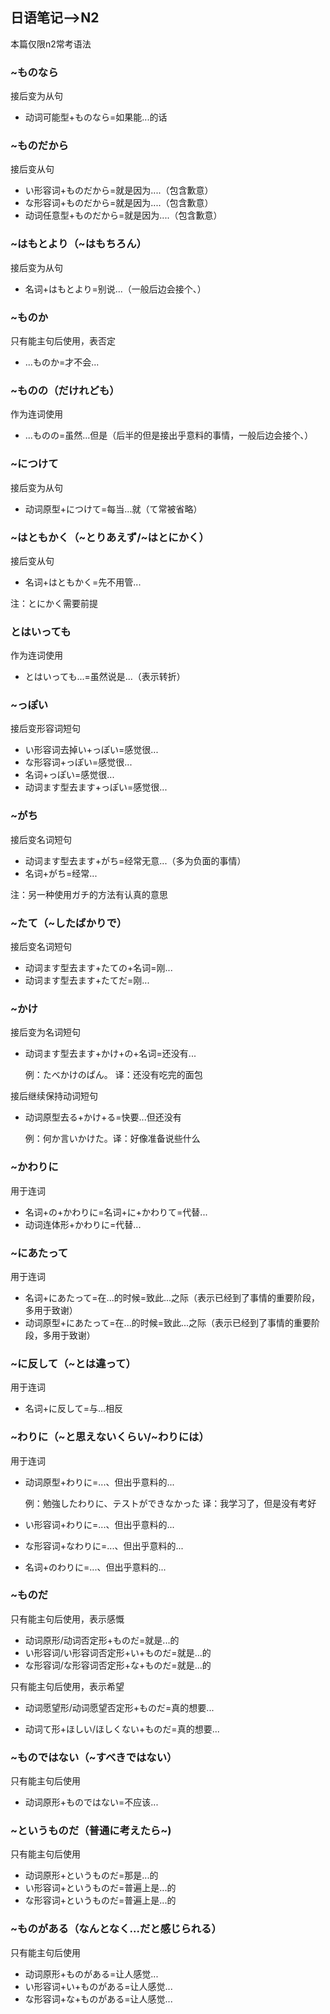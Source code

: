 ## 日语笔记-->N2

本篇仅限n2常考语法

### ~ものなら

接后变为从句

- 动词可能型+ものなら=如果能...的话

### ~ものだから

接后变从句

- い形容词+ものだから=就是因为....（包含歉意）
- な形容词+ものだから=就是因为....（包含歉意）
- 动词任意型+ものだから=就是因为....（包含歉意）

### ~はもとより（~はもちろん）

接后变为从句

- 名词+はもとより=别说...（一般后边会接个、）

### ~ものか

只有能主句后使用，表否定

- ...ものか=才不会...

### ~ものの（だけれども）

作为连词使用

- ...ものの=虽然...但是（后半的但是接出乎意料的事情，一般后边会接个、）

### ~につけて

接后变为从句

- 动词原型+につけて=每当...就（て常被省略）

### ~はともかく（~とりあえず/~はとにかく）

接后变从句

- 名词+はともかく=先不用管...

注：とにかく需要前提

### とはいっても

作为连词使用

- とはいっても...=虽然说是...（表示转折）

### ~っぽい

接后变形容词短句

- い形容词去掉い+っぽい=感觉很...
- な形容词+っぽい=感觉很...
- 名词+っぽい=感觉很...
- 动词ます型去ます+っぽい=感觉很...

### ~がち

接后变名词短句

- 动词ます型去ます+がち=经常无意...（多为负面的事情）
- 名词+がち=经常...

注：另一种使用ガチ的方法有认真的意思

### ~たて（~したばかりで）

接后变名词短句

- 动词ます型去ます+たての+名词=刚...
- 动词ます型去ます+たてだ=刚...

### ~かけ

接后变为名词短句

- 动词ます型去ます+かけ+の+名词=还没有...

  例：たべかけのぱん。 译：还没有吃完的面包

接后继续保持动词短句

- 动词原型去る+かけ+る=快要...但还没有

  例：何か言いかけた。译：好像准备说些什么

### ~かわりに

用于连词

- 名词+の+かわりに=名词+に+かわりて=代替...
- 动词连体形+かわりに=代替...

### ~にあたって

用于连词

- 名词+にあたって=在...的时候=致此...之际（表示已经到了事情的重要阶段，多用于致谢）
- 动词原型+にあたって=在...的时候=致此...之际（表示已经到了事情的重要阶段，多用于致谢）

### ~に反して（~とは違って）

用于连词

- 名词+に反して=与...相反

### ~わりに（~と思えないくらい/~わりには）

用于连词

- 动词原型+わりに=...、但出乎意料的...

  例：勉強したわりに、テストができなかった 译：我学习了，但是没有考好

- い形容词+わりに=...、但出乎意料的...

- な形容词+なわりに=...、但出乎意料的...

- 名词+のわりに=...、但出乎意料的...

### ~ものだ

只有能主句后使用，表示感慨

- 动词原形/动词否定形+ものだ=就是...的
- い形容词/い形容词否定形+い+ものだ=就是...的
- な形容词/な形容词否定形+な+ものだ=就是...的

只有能主句后使用，表示希望

- 动词愿望形/动词愿望否定形+ものだ=真的想要...

- 动词て形+ほしい/ほしくない+ものだ=真的想要...

### ~ものではない（~すべきではない）

只有能主句后使用

- 动词原形+ものではない=不应该...

### ~というものだ（普通に考えたら~)

只有能主句后使用

- 动词原形+というものだ=那是...的
- い形容词+というものだ=普遍上是...的
- な形容词+というものだ=普遍上是...的

### ~ものがある（なんとなく...だと感じられる）

只有能主句后使用

- 动词原形+ものがある=让人感觉...
- い形容词+い+ものがある=让人感觉...
- な形容词+な+ものがある=让人感觉...